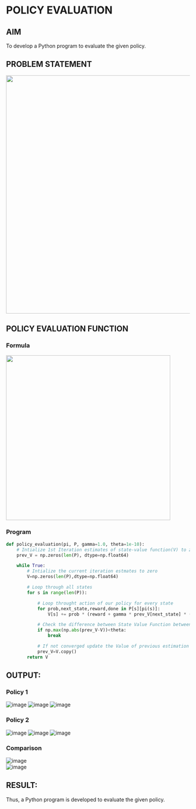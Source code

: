 # POLICY EVALUATION

## AIM
To develop a Python program to evaluate the given policy.

## PROBLEM STATEMENT
<img width="650" src="https://github.com/ShafeeqAhamedS/RL_2_Policy_Eval/assets/93427237/e7af87e7-fe73-47fa-8bea-2040b7645e44">

## POLICY EVALUATION FUNCTION

### Formula
<img width="450" src="https://github.com/ShafeeqAhamedS/RL_2_Policy_Eval/assets/93427237/e663bd3d-fc85-41c3-9a5c-dffa57eae250">

### Program
```py
def policy_evaluation(pi, P, gamma=1.0, theta=1e-10):
    # Intialize 1st Iteration estimates of state-value function(V) to zero
    prev_V = np.zeros(len(P), dtype=np.float64)

    while True:
        # Intialize the current iteration estmates to zero
        V=np.zeros(len(P),dtype=np.float64)

        # Loop through all states
        for s in range(len(P)):

            # Loop throught action of our policy for every state
            for prob,next_state,reward,done in P[s][pi(s)]:
                V[s] += prob * (reward + gamma * prev_V[next_state] * (not done))

            # Check the difference between State Value Function between after each iteration, to see whetehr it have converged 
            if np.max(np.abs(prev_V-V))<theta:
                break

            # If not converged update the Value of previous estimation with current estimations
            prev_V=V.copy()
        return V
```

## OUTPUT:
### Policy 1
![image](https://github.com/ShafeeqAhamedS/RL_2_Policy_Eval/assets/93427237/0a210271-47e9-4ea5-ab83-35053faaf4a5)
![image](https://github.com/ShafeeqAhamedS/RL_2_Policy_Eval/assets/93427237/b3b933fd-60c8-48ec-b45b-07721b2d58bd)
![image](https://github.com/ShafeeqAhamedS/RL_2_Policy_Eval/assets/93427237/c8ec140b-ac35-41cb-b068-d2e3f66fbc3b)
### Policy 2
![image](https://github.com/ShafeeqAhamedS/RL_2_Policy_Eval/assets/93427237/c5863b33-0d56-45e6-9836-3b69f9515c4d)
![image](https://github.com/ShafeeqAhamedS/RL_2_Policy_Eval/assets/93427237/f1875c9e-91fb-467c-ad63-df77c705ae0a)
![image](https://github.com/ShafeeqAhamedS/RL_2_Policy_Eval/assets/93427237/0435f712-b2a4-44e8-ab64-a37fde842551)
### Comparison
![image](https://github.com/ShafeeqAhamedS/RL_2_Policy_Eval/assets/93427237/4c85b228-5826-43a1-9733-44a99a57cb42)
</br>
![image](https://github.com/ShafeeqAhamedS/RL_2_Policy_Eval/assets/93427237/4c0e961c-301e-4d9b-96cc-cdeb490f13c9)


## RESULT:
Thus, a Python program is developed to evaluate the given policy.
